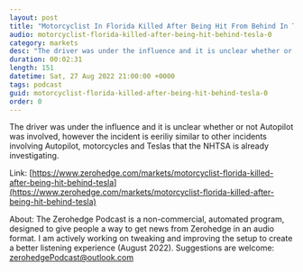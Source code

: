 ```yaml
---
layout: post
title: "Motorcyclist In Florida Killed After Being Hit From Behind In Tesla"
audio: motorcyclist-florida-killed-after-being-hit-behind-tesla-0
category: markets
desc: "The driver was under the influence and it is unclear whether or not Autopilot was involved, however the incident is eeriliy similar to other incidents involving Autopilot, motorcycles and Teslas that the NHTSA is already investigating."
duration: 00:02:31
length: 151
datetime: Sat, 27 Aug 2022 21:00:00 +0000
tags: podcast
guid: motorcyclist-florida-killed-after-being-hit-behind-tesla-0
order: 0
---
```

The driver was under the influence and it is unclear whether or not Autopilot was involved, however the incident is eeriliy similar to other incidents involving Autopilot, motorcycles and Teslas that the NHTSA is already investigating.

Link: [https://www.zerohedge.com/markets/motorcyclist-florida-killed-after-being-hit-behind-tesla](https://www.zerohedge.com/markets/motorcyclist-florida-killed-after-being-hit-behind-tesla)

About: The Zerohedge Podcast is a non-commercial, automated program, designed to give people a way to get news from Zerohedge in an audio format.  I am actively working on tweaking and improving the setup to create a better listening experience (August 2022).  Suggestions are welcome: [zerohedgePodcast@outlook.com](mailto:zerohedgePodcast@outlook.com)